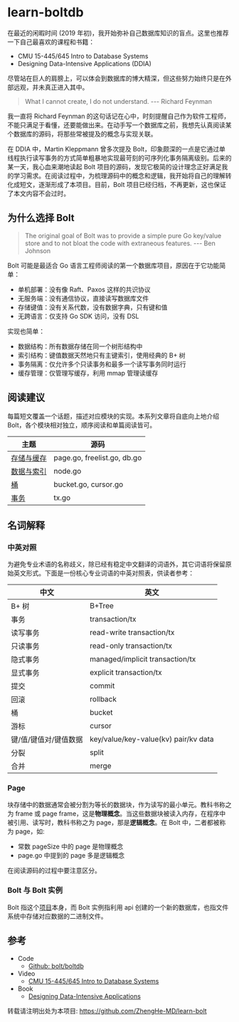 # learn-boltdb

在最近的闲暇时间 (2019 年初)，我开始弥补自己数据库知识的盲点。这里也推荐一下自己最喜欢的课程和书籍：

* CMU 15-445/645 Intro to Database Systems
* Designing Data-Intensive Applications (DDIA)

尽管站在巨人的肩膀上，可以体会到数据库的博大精深，但这些努力始终只是在外部远观，并未真正进入其中。

> What I cannot create, I do not understand. --- Richard Feynman

我一直将 Richard Feynman 的这句话记在心中，时刻提醒自己作为软件工程师，不能只满足于看懂，还要能做出来。在动手写一个数据库之前，我想先认真阅读某个数据库的源码，将那些常被提及的概念与实现关联。

在 DDIA 中，Martin Kleppmann 曾多次提及 Bolt，印象颇深的一点是它通过单线程执行读写事务的方式简单粗暴地实现最苛刻的可序列化事务隔离级别。后来的某一天，我心血来潮地读起 Bolt 项目的源码，发现它极简的设计理念正好满足我的学习需求。在阅读过程中，为梳理源码中的概念和逻辑，我开始将自己的理解转化成短文，逐渐形成了本项目。目前，Bolt 项目已经归档，不再更新，这也保证了本文内容不会过时。

## 为什么选择 Bolt

> The original goal of Bolt was to provide a simple pure Go key/value store and to not bloat the code with extraneous features.  --- Ben Johnson

Bolt 可能是最适合 Go 语言工程师阅读的第一个数据库项目，原因在于它功能简单：

* 单机部署：没有像 Raft、Paxos 这样的共识协议
* 无服务端：没有通信协议，直接读写数据库文件
* 存储键值：没有关系代数，没有数据字典，只有键和值
* 无跨语言：仅支持 Go SDK 访问，没有 DSL

实现也简单：

* 数据结构：所有数据存储在同一个树形结构中
* 索引结构：键值数据天然地只有主键索引，使用经典的 B+ 树
* 事务隔离：仅允许多个只读事务和最多一个读写事务同时运行
* 缓存管理：仅管理写缓存，利用 mmap 管理读缓存

## 阅读建议

每篇短文覆盖一个话题，描述对应模块的实现。本系列文章将自底向上地介绍 Bolt，各个模块相对独立，顺序阅读和单篇阅读皆可。

| 主题                              | 源码                             |
| ------------------------------- | --------------------------------- |
| [存储与缓存](./STORAGE_AND_CACHE.md) | page.go, freelist.go, db.go    |
| [数据与索引](./DATA_AND_INDEX.md)    | node.go                        |
| [桶](./BUCKET.md)                   | bucket.go, cursor.go           |
| [事务](./TX.md)                     | tx.go                          |

## 名词解释

### 中英对照

为避免专业术语的名称歧义，除已经有稳定中文翻译的词语外，其它词语将保留原始英文形式。下面是一份核心专业词语的中英对照表，供读者参考：

| 中文           | 英文                                   |
| ------------ | ------------------------------------ |
| B+ 树         | B+Tree                               |
| 事务           | transaction/tx                       |
| 读写事务         | read-write transaction/tx            |
| 只读事务         | read-only transaction/tx             |
| 隐式事务         | managed/implicit transaction/tx      |
| 显式事务         | explicit transaction/tx              |
| 提交           | commit                               |
| 回滚           | rollback                             |
| 桶            | bucket                               |
| 游标           | cursor                               |
| 键/值/键值对/键值数据 | key/value/key-value(kv) pair/kv data |
| 分裂           | split                                |
| 合并           | merge                                |

### Page

块存储中的数据通常会被分割为等长的数据块，作为读写的最小单元。教科书称之为 frame 或 page frame，这是**物理概念**。当这些数据块被读入内存，在程序中被引用、读写时，教科书称之为 page，那是**逻辑概念**。在 Bolt 中，二者都被称为 page，如:

* 常数 pageSize 中的 page 是物理概念
* page.go 中提到的 page 多是逻辑概念

在阅读源码的过程中要注意区分。

### Bolt 与 Bolt 实例

Bolt 指这个[项目](https://github.com/boltdb/bolt)本身，而 Bolt 实例指利用 api 创建的一个新的数据库，也指文件系统中存储对应数据的二进制文件。

## 参考

* Code
  * [Github: bolt/boltdb](https://github.com/boltdb/bolt)
* Video
  - [CMU 15-445/645 Intro to Database Systems](https://www.youtube.com/playlist?list=PLSE8ODhjZXja3hgmuwhf89qboV1kOxMx7)
* Book
  - [Designing Data-Intensive Applications](https://dataintensive.net/)

转载请注明出处为本项目: https://github.com/ZhengHe-MD/learn-bolt
